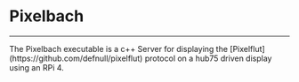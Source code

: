 # Pixelbach
<hr>
The Pixelbach executable is a c++ Server for displaying the [Pixelflut](https://github.com/defnull/pixelflut) protocol on a hub75 driven display using an RPi 4.